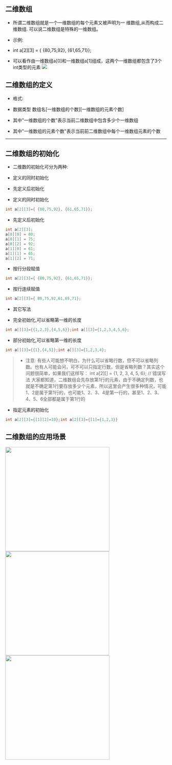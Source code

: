 ## 二维数组

- 所谓二维数组就是一个一维数组的每个元素又被声明为一 维数组,从而构成二维数组. 可以说二维数组是特殊的一维数组。

- 示例: 
+ int a[2][3] = { {80,75,92}, {61,65,71}};

+ 可以看作由一维数组a[0]和一维数组a[1]组成，这两个一维数组都包含了3个int类型的元素 
  ![](https://img-blog.csdnimg.cn/img_convert/c716d53c6b228ea211a524645a5d13a5.png)

## 二维数组的定义

- 格式:
+ 数据类型 数组名[一维数组的个数][一维数组的元素个数]

+ 其中"一维数组的个数"表示当前二维数组中包含多少个一维数组

+ 其中"一维数组的元素个数"表示当前前二维数组中每个一维数组元素的个数

---

## 二维数组的初始化

- 二维数的初始化可分为两种:
+ 定义的同时初始化

+ 先定义后初始化
- 定义的同时初始化

```c
int a[2][3]={ {80,75,92}, {61,65,71}};
```

- 先定义后初始化

```c
int a[2][3];
a[0][0] = 80;
a[0][1] = 75;
a[0][2] = 92;
a[1][0] = 61;
a[1][1] = 65;
a[1][2] = 71;
```

- 按行分段赋值

```c
int a[2][3]={ {80,75,92}, {61,65,71}};
```

- 按行连续赋值

```c
int a[2][3]={ 80,75,92,61,65,71};
```

- 其它写法
+ 完全初始化,可以省略第一维的长度

```c
int a[][3]={{1,2,3},{4,5,6}};int a[][3]={1,2,3,4,5,6};
```

+ 部分初始化,可以省略第一维的长度

```c
int a[][3]={{1},{4,5}};int a[][3]={1,2,3,4};
```

> + 注意: 有些人可能想不明白，为什么可以省略行数，但不可以省略列数。也有人可能会问，可不可以只指定行数，但是省略列数？其实这个问题很简单，如果我们这样写：
>   int a[2][] = {1, 2, 3, 4, 5, 6}; // 错误写法
>   大家都知道，二维数组会先存放第1行的元素，由于不确定列数，也就是不确定第1行要存放多少个元素，所以这里会产生很多种情况，可能1、2是属于第1行的，也可能1、2、3、4是第一行的，甚至1、2、3、4、5、6全部都是属于第1行的

+ 指定元素的初始化

```c
int a[2][3]={[1][2]=10};int a[2][3]={[1]={1,2,3}}
```

## 二维数组的应用场景

<img title="" src="https://img-blog.csdnimg.cn/img_convert/f351a6ed231c8a1a5e6379da6816fd1c.png" alt="" width="325">
<img title="" src="https://img-blog.csdnimg.cn/img_convert/dd8a18bdb49031d24c98bc311e80ab78.png" alt="" width="324">
<img src="https://img-blog.csdnimg.cn/img_convert/dee64b6cb0f5c043402880d0062d2393.png" title="" alt="" width="325">